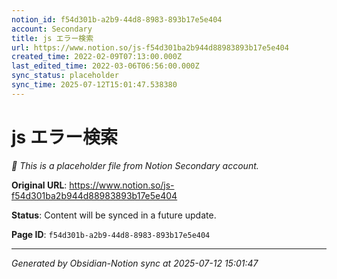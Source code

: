```yaml
---
notion_id: f54d301b-a2b9-44d8-8983-893b17e5e404
account: Secondary
title: js エラー検索
url: https://www.notion.so/js-f54d301ba2b944d88983893b17e5e404
created_time: 2022-02-09T07:13:00.000Z
last_edited_time: 2022-03-06T06:56:00.000Z
sync_status: placeholder
sync_time: 2025-07-12T15:01:47.538380
---
```


# js エラー検索

*🔄 This is a placeholder file from Notion Secondary account.*

**Original URL**: https://www.notion.so/js-f54d301ba2b944d88983893b17e5e404

**Status**: Content will be synced in a future update.

**Page ID**: `f54d301b-a2b9-44d8-8983-893b17e5e404`

---

*Generated by Obsidian-Notion sync at 2025-07-12 15:01:47*
